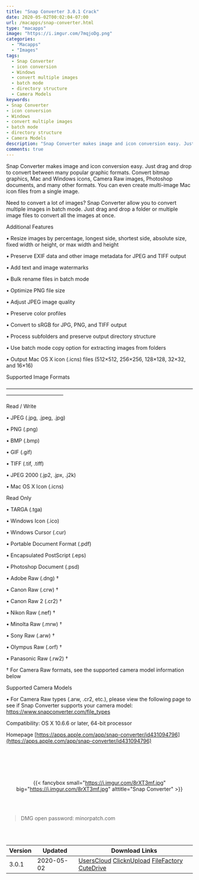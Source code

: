 ```yaml
---
title: "Snap Converter 3.0.1 Crack"
date: 2020-05-02T00:02:04-07:00
url: /macapps/snap-converter.html
type: "macapps"
image: "https://i.imgur.com/7mqjoDg.png"
categories:
  - "Macapps"
  - "Images"
tags:
  - Snap Converter
  - icon conversion
  - Windows
  - convert multiple images
  - batch mode
  - directory structure
  - Camera Models
keywords:
- Snap Converter
- icon conversion
- Windows
- convert multiple images
- batch mode
- directory structure
- Camera Models
description: "Snap Converter makes image and icon conversion easy. Just drag and drop to convert between many popular graphic formats."
comments: true
---
```


Snap Converter makes image and icon conversion easy. Just drag and drop to convert between many popular graphic formats. Convert bitmap graphics, Mac and Windows icons, Camera Raw images, Photoshop documents, and many other formats. You can even create multi-image Mac icon files from a single image.

Need to convert a lot of images? Snap Converter allow you to convert multiple images in batch mode. Just drag and drop a folder or multiple image files to convert all the images at once.

Additional Features

• Resize images by percentage, longest side, shortest side, absolute size, fixed width or height, or max width and height

• Preserve EXIF data and other image metadata for JPEG and TIFF output

• Add text and image watermarks

• Bulk rename files in batch mode

• Optimize PNG file size

• Adjust JPEG image quality

• Preserve color profiles

• Convert to sRGB for JPG, PNG, and TIFF output

• Process subfolders and preserve output directory structure

• Use batch mode copy option for extracting images from folders

• Output Mac OS X icon (.icns) files (512×512, 256×256, 128×128, 32×32, and 16×16)

Supported Image Formats

———————————————————————————————————————————————

Read / Write

• JPEG (.jpg, .jpeg, .jpg)

• PNG (.png)

• BMP (.bmp)

• GIF (.gif)

• TIFF (.tif, .tiff)

• JPEG 2000 (.jp2, .jpx, .j2k)

• Mac OS X Icon (.icns)

Read Only

• TARGA (.tga)

• Windows Icon (.ico)

• Windows Cursor (.cur)

• Portable Document Format (.pdf)

• Encapsulated PostScript (.eps)

• Photoshop Document (.psd)

• Adobe Raw (.dng) †

• Canon Raw (.crw) †

• Canon Raw 2 (.cr2) †

• Nikon Raw (.nef) †

• Minolta Raw (.mrw) †

• Sony Raw (.arw) †

• Olympus Raw (.orf) †

• Panasonic Raw (.rw2) †

† For Camera Raw formats, see the supported camera model information below

Supported Camera Models

• For Camera Raw types (.arw, .cr2, etc.), please view the following page to see if Snap Converter supports your camera model: https://www.snapconverter.com/file_types

Compatibility: OS X 10.6.6 or later, 64-bit processor

Homepage [https://apps.apple.com/app/snap-converter/id431094796](https://apps.apple.com/app/snap-converter/id431094796)

<br/>
<br/>
<script async src="https://pagead2.googlesyndication.com/pagead/js/adsbygoogle.js"></script>
<ins class="adsbygoogle"
     style="display:block; text-align:center;"
     data-ad-layout="in-article"
     data-ad-format="fluid"
     data-ad-client="ca-pub-8746275014476192"
     data-ad-slot="5144997159"></ins>
<script>
     (adsbygoogle = window.adsbygoogle || []).push({});
</script>
<br/>
<br/>


<center>

{{< fancybox small="https://i.imgur.com/8rXT3mf.jpg" big="https://i.imgur.com/8rXT3mf.jpg" alttitle="Snap Converter" >}}

</center>

<br/>
<br/>


> DMG open password: minorpatch.com

<br/>

<br/>
<div id="history_version" class="history_version">

| Version | Updated | Download Links |
| ---- | ---- | ---- |
| 3.0.1 | 2020-05-02 | [UsersCloud](https://ouo.io/zpIUiM)   [ClicknUpload](https://ouo.io/zswHyz)   [FileFactory](https://ouo.io/6h4dYB)   [CuteDrive](https://ouo.io/U5VXKc) |

</div>
